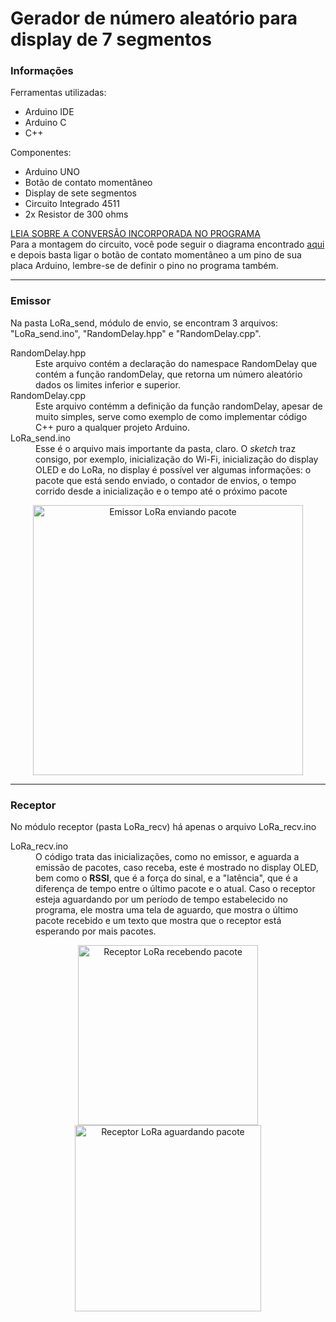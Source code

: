 # Gerador de número aleatório para display de 7 segmentos 
### Informações
  <div align='left'>
    Ferramentas utilizadas: 
    <ul>
      <li>Arduino IDE</li>
      <li>Arduino C</li>
      <li>C++</li>
    </ul>
    Componentes: 
    <ul>
      <li>Arduino UNO</li>
      <li>Botão de contato momentâneo</li>
      <li>Display de sete segmentos</li>
      <li>Circuito Integrado 4511</li>
      <li>2x Resistor de 300 ohms</li>
    </ul>
    <p>
      <a href='https://byjus.com/maths/decimal-to-binary/'>LEIA SOBRE A CONVERSÃO INCORPORADA NO PROGRAMA</a><br/>
      Para a montagem do circuito, você pode seguir o diagrama encontrado
      <a href='https://www.arduinoecia.com.br/como-usar-decodificador-cd4511-arduino-display-7-segmentos/'>aqui</a>
      e depois basta ligar o botão de contato momentâneo a um pino de sua placa Arduino, lembre-se de definir o pino
      no programa também.
    </p>
  </div>
  <hr/>
<h3>Emissor</h3>
<div align='left'>
  Na pasta LoRa_send, módulo de envio, se encontram 3 arquivos: "LoRa_send.ino", "RandomDelay.hpp" e "RandomDelay.cpp". <br/>
  <dl>
    <dt>RandomDelay.hpp</dt>
      <dd>
        Este arquivo contém a declaração do namespace RandomDelay que contém a função randomDelay, que retorna um 
        número aleatório dados os limites inferior e superior.
      </dd>
      <dt>RandomDelay.cpp</dt>
      <dd>
        Este arquivo contémm a definição da função randomDelay, apesar de muito simples, serve como exemplo de 
        como implementar código C++ puro a qualquer projeto Arduino.
      </dd>
      <dt>LoRa_send.ino</dt>
      <dd>
        Esse é o arquivo mais importante da pasta, claro. O <i>sketch</i> traz consigo, por exemplo, inicialização 
        do Wi-Fi, inicialização do display OLED e do LoRa, no display é possível ver algumas informações: o pacote
        que está sendo enviado, o contador de envios, o tempo corrido desde a inicialização e o tempo até o próximo
        pacote
      </dd>
  </dl>
</div>

<div align='center'>
    <img src='https://github.com/IdeiaLab/wifi-lora-esp32/assets/121146950/fed75b09-6dcd-4acf-a47e-1e6ec7b025ac'
     alt='Emissor LoRa enviando pacote' style="width:45vw;"/>
</div>
<hr/>
<!-- ![esp-lora-enviador](https://github.com/IdeiaLab/wifi-lora-esp32/assets/121146950/fed75b09-6dcd-4acf-a47e-1e6ec7b025ac "Emissor LoRa") -->

<h3>Receptor</h3>
<div align='left'>
  No módulo receptor (pasta LoRa_recv) há apenas o arquivo LoRa_recv.ino
 <dl>
    <dt>LoRa_recv.ino</dt>
      <dd>
        O código trata das inicializações, como no emissor, e aguarda a emissão de pacotes, caso receba, este é mostrado no
        display OLED, bem como o <strong>RSSI</strong>, que é a força do sinal, e a "latência", que é a diferença de tempo 
        entre o último pacote e o atual. Caso o receptor esteja aguardando por um período de tempo estabelecido no programa,
        ele mostra uma tela de aguardo, que mostra o último pacote recebido e um texto que mostra que o receptor está esperando
        por mais pacotes.
      </dd>
 </dl>
</div>

<div align='center'>
  <img src='https://github.com/IdeiaLab/wifi-lora-esp32/assets/121146950/a1938a02-1822-468a-9ed3-7859bb2eefb7'
     alt='Receptor LoRa recebendo pacote' style="width:30vw"/>
  <img src='https://github.com/IdeiaLab/wifi-lora-esp32/assets/121146950/001dfa38-1b9e-409b-91f4-bf01c54ad85d'
       alt='Receptor LoRa aguardando pacote' style="width:31vw"/>
</div>

     
<!-- ![esp-lora-receptor](https://github.com/IdeiaLab/wifi-lora-esp32/assets/121146950/a1938a02-1822-468a-9ed3-7859bb2eefb7 ) -->
<!-- ![esp-lora-receptor2](https://github.com/IdeiaLab/wifi-lora-esp32/assets/121146950/001dfa38-1b9e-409b-91f4-bf01c54ad85d) -->
